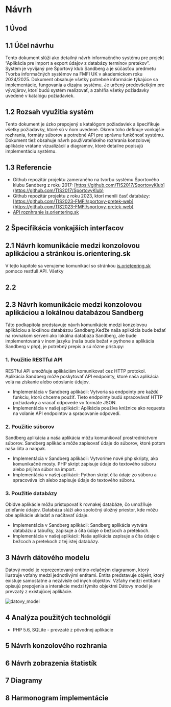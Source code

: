 # Návrh
## 1 Úvod
## 1.1 Účel návrhu
Tento dokument slúži ako detailný návrh informačného systému pre projekt “Aplikácia pre import a export údajov z databázy termínov pretekov”. Systém je vyvíjaný pre Športový klub Sandberg a je súčasťou predmetu Tvorba informačných systémov na FMFI UK v akademickom roku 2024/2025. Dokument obsahuje všetky potrebné informácie týkajúce sa implementácie, fungovania a dizajnu systému. Je určený predovšetkým pre vývojárov, ktorí budú systém realizovať, a zahŕňa všetky požiadavky uvedené v katalógu požiadaviek.

## 1.2 Rozsah využitia systém
Tento dokument je úzko prepojený s katalógom požiadaviek a špecifikuje všetky požiadavky, ktoré sú v ňom uvedené. Okrem toho definuje vonkajšie rozhrania, formáty súborov a potrebné API pre správnu funkčnosť systému. Dokument tiež obsahuje návrh používateľského rozhrania konzolovej aplikácie vrátane vizualizácií a diagramov, ktoré detailne popisujú implementáciu systému.

## 1.3 Referencie
- Github repozitár projektu zameraného na tvorbu systému Športového klubu Sandberg z roku 2017: 
    [https://github.com/TIS2017/SportovyKlub](https://github.com/TIS2017/SportovyKlub)
- Github repozitár projektu z roku 2023, ktorí menili časť databázy:
    [https://github.com/TIS2023-FMFI/sportovy-pretek-web](https://github.com/TIS2023-FMFI/sportovy-pretek-web)
- [API roznhranie is.orientering.sk](https://github.com/TIS2024-FMFI/preteky/tree/main/API/is.orienteering.sk)
## 2 Špecifikácia vonkajších interfacov
## 2.1 Návrh komunikácie medzi konzolovou aplikáciou a stránkou is.orientering.sk 
V tejto kapitole sa venujeme komunikácí so stránkou [is.orieteering.sk](is.orienteering.sk) pomoco restfull API. Všetky 
## 2.2
## 2.3 Návrh komunikácie medzi konzolovou aplikáciou a lokálnou databázou Sandberg
Táto podkapitola predstavuje návrh komunikácie medzi konzolovou aplikáciou a lokálnou databázou Sandberg.Keďže naša aplikácia bude bežať na rovnakom serveri ako lokálna databáza Sandberg, ale bude implementovaná v inom jazyku (naša bude bežať v pythone a aplikácia Sandberg v php), je potrebný prepis a sú rôzne prístupy:

### 1. Použitie RESTful API
RESTful API umožňuje aplikáciám komunikovať cez HTTP protokol. Aplikácia Sandberg môže poskytovať API endpointy, ktoré naša aplikácia volá na získanie alebo odoslanie údajov.
- Implementácia v Sandberg aplikácii: Vytvoria sa endpointy pre každú funkciu, ktorú chceme použiť. Tieto endpointy budú spracovávať HTTP požiadavky a vracať odpovede vo formáte JSON.
- Implementácia v našej aplikácii: Aplikácia používa knižnice ako requests na volanie API endpointov a spracovanie odpovedí.

### 2. Použitie súborov
Sandberg aplikácia a naša aplikácia môžu komunikovať prostredníctvom súborov. Sandberg aplikácia môže zapisovať údaje do súborov, ktoré potom naša číta a naopak.
- Implementácia v Sandberg aplikácii: Vytvoríme nové php skripty, ako komunikačné mosty. PHP skript zapisuje údaje do textového súboru alebo prijíma súbor na import.
- Implementácia v našej aplikácii: Python skript číta údaje zo súboru a spracováva ich alebo zapisuje údaje do textového súboru.
  
### 3. Použitie databázy
Obidve aplikácie môžu pristupovať k rovnakej databáze, čo umožňuje zdieľanie údajov. Databáza slúži ako spoločný úložný priestor, kde môžu obe aplikácie ukladať a načítavať údaje.
- Implementácia v Sandberg aplikácii: Sandberg aplikácia vytvára databázu a tabuľky, zapisuje a číta údaje o bežcoch a pretekoch.
- Implementácia v našej aplikácii:  Naša aplikácia zapisuje a číta údaje o bežcoch a pretekoch z tej istej databázy.

## 3 Návrh dátového modelu
Dátový model je reprezentovaný entitno-relačným diagramom, ktorý ilustruje vzťahy medzi jednotlivými entitami. Entita predstavuje objekt, ktorý existuje samostatne a nezávisle od iných objektov. Vzťahy medzi entitami opisujú prepojenia a interakcie medzi týmito objektmi
Dátovy model je prevzatý z existujúcej aplikácie.

![datovy_model](https://github.com/user-attachments/assets/fa6856e0-0aec-4070-9817-27235892dd93)


## 4 Analýza použitých technológií
- PHP 5.6, SQLite - prevzaté z pôvodnej aplikácie
## 5 Návrh konzolového rozhrania
## 6 Návrh zobrazenia štatistík
## 7 Diagramy
## 8 Harmonogram implementácie
